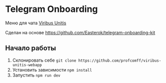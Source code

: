 # Telegram Onboarding

Меню для чата [Viribus Unitis](https://t.me/ViribusUnitisGroup)

Сделан на основе https://github.com/Easterok/telegram-onboarding-kit

## Начало работы

1. Склонировать себе `git clone https://github.com/profcomff/viribus-unitis-webapp`
2. Установить зависимости `npm install`
3. Запустить `npm run dev`
